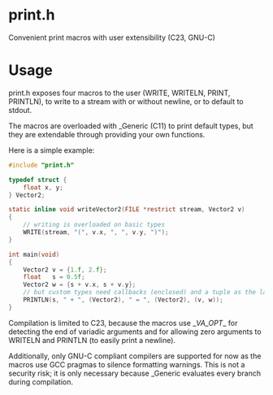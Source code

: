 # print.h
Convenient print macros with user extensibility (C23, GNU-C)

# Usage
print.h exposes four macros to the user (WRITE, WRITELN, PRINT, PRINTLN), to write to a stream with or without newline, or to default to stdout.

The macros are overloaded with _Generic (C11) to print default types, but they are extendable through providing your own functions.

Here is a simple example:

```c
#include "print.h"

typedef struct {
	float x, y;
} Vector2;

static inline void writeVector2(FILE *restrict stream, Vector2 v)
{
	// writing is overloaded on basic types
	WRITE(stream, "(", v.x, ", ", v.y, ")");
}

int main(void)
{
	Vector2 v = {1.f, 2.f};
	float   s = 0.5f;
	Vector2 w = {s + v.x, s + v.y};
	// but custom types need callbacks (enclosed) and a tuple as the last argument
	PRINTLN(s, " + ", (Vector2), " = ", (Vector2), (v, w));
}
```

Compilation is limited to C23, because the macros use \__VA_OPT__ for detecting the end of variadic arguments and for allowing zero arguments to WRITELN and PRINTLN (to easily print a newline).

Additionally, only GNU-C compliant compilers are supported for now as the macros use GCC pragmas to silence formatting warnings. This is not a security risk; it is only necessary because _Generic evaluates every branch during compilation.
